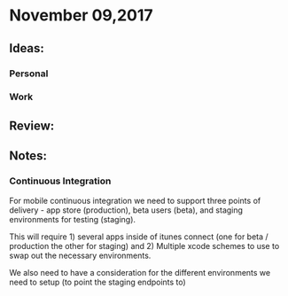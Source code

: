 # November 09,2017

## Ideas:

### Personal

### Work

## Review:

## Notes:

### Continuous Integration

For mobile continuous integration we need to support three points of delivery - app store (production), beta users (beta), and staging environments for testing (staging).

This will require 1) several apps inside of itunes connect (one for beta / production the other for staging) and 2) Multiple xcode schemes to use to swap out the necessary environments.

We also need to have a consideration for the different environments we need to setup (to point the staging endpoints to)
